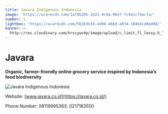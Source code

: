 ```yaml
---
title: Javara Indigenous Indonesia
image: 'https://ucarecdn.com/1af8b205-2d22-4c9a-96e7-7c4a1cf4ac7a/'
number: 1
lightbox: 'https://ucarecdn.com/561b3e3d-ad98-46bd-a034-18464cd8ed08/'
banner: >-
  http://res.cloudinary.com/hrscywv4p/image/upload/c_limit,fl_lossy,h_1500,w_2000,f_auto,q_auto/v1/1378019/kilarov-zaneit-634702-unsplash_zfrfwx.jpg
---
```

# **Javara**

**Organic, farmer-friendly online grocery service inspired by Indonesia’s food biodiversity**

![Javara Indigenous Indonesia](https://ucarecdn.com/bd9a662f-c7fd-436b-be85-84199dbfb59e/ "Javara Indigenous Indonesia")

Website: [www.javara.co.id](https://javara.co.id/)

Phone Number: 08119995383; 0217183550
